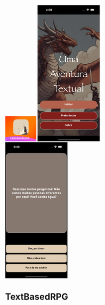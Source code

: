 <div>
<img src="https://github.com/tmacedo29/TextBasedRPG/blob/main/Screenshots/screenshot_01.png" width="100"/>
<img src="https://github.com/tmacedo29/TextBasedRPG/blob/main/Screenshots/screenshot_02.png" width="200"/>
<img src="https://github.com/tmacedo29/TextBasedRPG/blob/main/Screenshots/screenshot_03.png" width="200"/>
</div>


# TextBasedRPG
